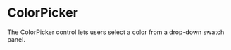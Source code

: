 ColorPicker
===========

The ColorPicker control lets users select a color from a drop-down swatch panel.
